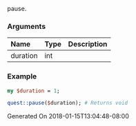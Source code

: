 pause.
### Arguments
**Name**|**Type**|**Description**
:---|:---|:---
duration|int|

### Example

```perl
my $duration = 1;

quest::pause($duration); # Returns void
```


Generated On 2018-01-15T13:04:48-08:00